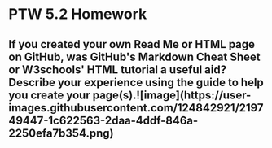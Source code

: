 <!DOCTYPE html>
<html>
<head>
<title>Introduction</title>
</head>

<body>

<h1>PTW 5.2 Homework</h1>

<h2>If you created your own Read Me or HTML page on GitHub, was GitHub's Markdown Cheat Sheet or W3schools' HTML tutorial a useful aid? Describe your experience using the guide to help you create your page(s).![image](https://user-images.githubusercontent.com/124842921/219749447-1c622563-2daa-4ddf-846a-2250efa7b354.png)
</h2>

  
  
</body>
  
  
  
  
  
  
  
</html>
